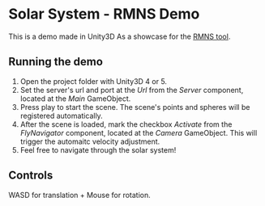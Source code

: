 # Solar System - RMNS Demo

This is a demo made in Unity3D As a showcase for the
[RMNS tool](https://github.com/htaunay/rmns).

## Running the demo

1) Open the project folder with Unity3D 4 or 5.
2) Set the server's url and port at the *Url* from the *Server* component,
located at the *Main* GameObject.
3) Press play to start the scene. The scene's points and spheres will be
registered automatically.
4) After the scene is loaded, mark the checkbox *Activate* from the
*FlyNavigator* component, located at the *Camera* GameObject. This will trigger
the automaitc velocity adjustment.
5) Feel free to navigate through the solar system!

## Controls

WASD for translation + Mouse for rotation.
